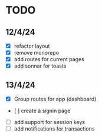 # TODO

## 12/4/24

- [x] refactor layout
- [x] remove monorepo
- [x] add routes for current pages
- [x] add sonnar for toasts

## 13/4/24

- [x] Group routes for app (dashboard) 
- [ ] create a signin page
- [ ] add support for session keys
- [ ] add notifications for transactions